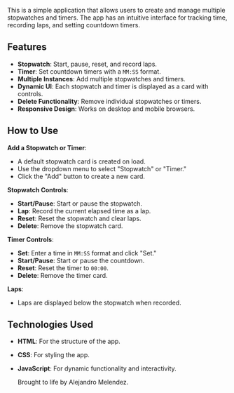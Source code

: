 This is a simple application that allows users to create and manage multiple stopwatches and timers. The app has an intuitive interface for tracking time, recording laps, and setting countdown timers.

## Features

- **Stopwatch**: Start, pause, reset, and record laps.
- **Timer**: Set countdown timers with a `MM:SS` format.
- **Multiple Instances**: Add multiple stopwatches and timers.
- **Dynamic UI**: Each stopwatch and timer is displayed as a card with controls.
- **Delete Functionality**: Remove individual stopwatches or timers.
- **Responsive Design**: Works on desktop and mobile browsers.

## How to Use

 **Add a Stopwatch or Timer**:
   - A default stopwatch card is created on load.
   - Use the dropdown menu to select "Stopwatch" or "Timer."
   - Click the "Add" button to create a new card.

 **Stopwatch Controls**:
   - **Start/Pause**: Start or pause the stopwatch.
   - **Lap**: Record the current elapsed time as a lap.
   - **Reset**: Reset the stopwatch and clear laps.
   - **Delete**: Remove the stopwatch card.

 **Timer Controls**:
   - **Set**: Enter a time in `MM:SS` format and click "Set."
   - **Start/Pause**: Start or pause the countdown.
   - **Reset**: Reset the timer to `00:00`.
   - **Delete**: Remove the timer card.

 **Laps**:
   - Laps are displayed below the stopwatch when recorded.

## Technologies Used

- **HTML**: For the structure of the app.
- **CSS**: For styling the app.
- **JavaScript**: For dynamic functionality and interactivity.

  Brought to life by Alejandro Melendez.
